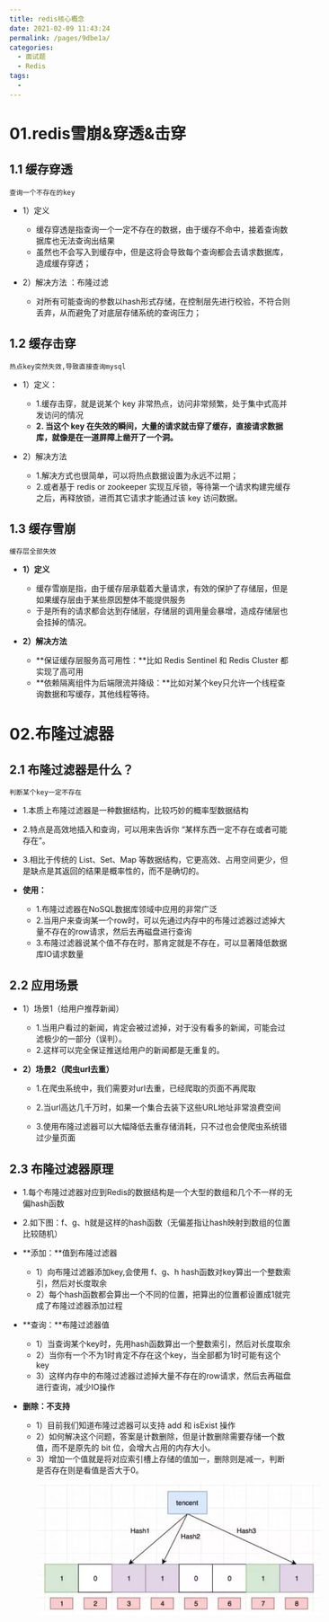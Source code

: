 ```yaml
---
title: redis核心概念
date: 2021-02-09 11:43:24
permalink: /pages/9dbe1a/
categories:
  - 面试题
  - Redis
tags:
  - 
---
```

# 01.redis雪崩&穿透&击穿

## 1.1 缓存穿透

`查询一个不存在的key`

- 1）定义
  - 缓存穿透是指查询一个一定不存在的数据，由于缓存不命中，接着查询数据库也无法查询出结果
  - 虽然也不会写入到缓存中，但是这将会导致每个查询都会去请求数据库，造成缓存穿透；

- 2）解决方法 ：布隆过滤
  - 对所有可能查询的参数以hash形式存储，在控制层先进行校验，不符合则丢弃，从而避免了对底层存储系统的查询压力；



## 1.2 缓存击穿

`热点key突然失效,导致直接查询mysql`

- 1）定义：
  - 1.缓存击穿，就是说某个 key 非常热点，访问非常频繁，处于集中式高并发访问的情况
  - **2. 当这个 key 在失效的瞬间，大量的请求就击穿了缓存，直接请求数据库，就像是在一道屏障上凿开了一个洞。**

- 2）解决方法
  - 1.解决方式也很简单，可以将热点数据设置为永远不过期；
  - 2.或者基于 redis or zookeeper 实现互斥锁，等待第一个请求构建完缓存之后，再释放锁，进而其它请求才能通过该 key 访问数据。

## 1.3 缓存雪崩

`缓存层全部失效`

- **1）定义**
  - 缓存雪崩是指，由于缓存层承载着大量请求，有效的保护了存储层，但是如果缓存层由于某些原因整体不能提供服务
  - 于是所有的请求都会达到存储层，存储层的调用量会暴增，造成存储层也会挂掉的情况。

- **2）解决方法**
  - **保证缓存层服务高可用性：**比如 Redis Sentinel 和 Redis Cluster 都实现了高可用
  - **依赖隔离组件为后端限流并降级：**比如对某个key只允许一个线程查询数据和写缓存，其他线程等待。

# 02.布隆过滤器

## 2.1 布隆过滤器是什么？

`判断某个key一定不存在`

- 1.本质上布隆过滤器是一种数据结构，比较巧妙的概率型数据结构

- 2.特点是高效地插入和查询，可以用来告诉你 “某样东西一定不存在或者可能存在”。

- 3.相比于传统的 List、Set、Map 等数据结构，它更高效、占用空间更少，但是缺点是其返回的结果是概率性的，而不是确切的。

- **使用：**
  - 1.布隆过滤器在NoSQL数据库领域中应用的非常广泛
  - 2.当用户来查询某一个row时，可以先通过内存中的布隆过滤器过滤掉大量不存在的row请求，然后去再磁盘进行查询
  - 3.布隆过滤器说某个值不存在时，那肯定就是不存在，可以显著降低数据库IO请求数量

## 2.2 应用场景

- 1）场景1（给用户推荐新闻）
  - 1.当用户看过的新闻，肯定会被过滤掉，对于没有看多的新闻，可能会过滤极少的一部分（误判）。
  - 2.这样可以完全保证推送给用户的新闻都是无重复的。

- **2）场景2（爬虫url去重）**
  - 1.在爬虫系统中，我们需要对url去重，已经爬取的页面不再爬取
  - 2.当url高达几千万时，如果一个集合去装下这些URL地址非常浪费空间

  - 3.使用布隆过滤器可以大幅降低去重存储消耗，只不过也会使爬虫系统错过少量页面

## 2.3 布隆过滤器原理

- 1.每个布隆过滤器对应到Redis的数据结构是一个大型的数组和几个不一样的无偏hash函数

- 2.如下图：f、g、h就是这样的hash函数（无偏差指让hash映射到数组的位置比较随机）

- **添加：**值到布隆过滤器
  - 1）向布隆过滤器添加key,会使用 f、g、h hash函数对key算出一个整数索引，然后对长度取余
  - 2）每个hash函数都会算出一个不同的位置，把算出的位置都设置成1就完成了布隆过滤器添加过程

- **查询：**布隆过滤器值
  - 1）当查询某个key时，先用hash函数算出一个整数索引，然后对长度取余
  - 2）当你有一个不为1时肯定不存在这个key，当全部都为1时可能有这个key
  - 3）这样内存中的布隆过滤器过滤掉大量不存在的row请求，然后去再磁盘进行查询，减少IO操作
- **删除：不支持**
  - 1）目前我们知道布隆过滤器可以支持 add 和 isExist 操作
  - 2）如何解决这个问题，答案是计数删除，但是计数删除需要存储一个数值，而不是原先的 bit 位，会增大占用的内存大小。
  - 3）增加一个值就是将对应索引槽上存储的值加一，删除则是减一，判断是否存在则是看值是否大于0。

<img src="assets/image-20210119145653913.png" style="width: 700px; margin-left: 50px;"> </img>











